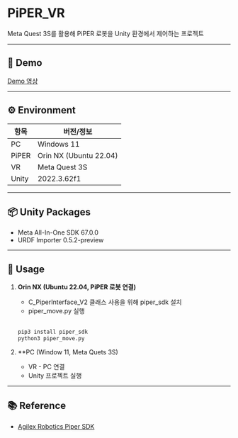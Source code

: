 # PiPER_VR

Meta Quest 3S를 활용해 PiPER 로봇을 Unity 환경에서 제어하는 프로젝트

---

## 🎥 Demo
[Demo 영상](./DEMO.md)

---

## ⚙️ Environment

| 항목   | 버전/정보            |
|--------|---------------------|
| PC     | Windows 11          |
| PiPER  | Orin NX (Ubuntu 22.04) |
| VR     | Meta Quest 3S       |
| Unity  | 2022.3.62f1         |

---

## 📦 Unity Packages
- Meta All-In-One SDK 67.0.0  
- URDF Importer 0.5.2-preview  

---

## 🚀 Usage

1. **Orin NX (Ubuntu 22.04, PiPER 로봇 연결)**  
   - C_PiperInterface_V2 클래스 사용을 위해 piper_sdk 설치
   - piper_move.py 실행
   </br>
   
   ```bash
   pip3 install piper_sdk
   python3 piper_move.py
   
2. **PC (Window 11, Meta Quets 3S)
   - VR - PC 연결
   - Unity 프로젝트 실행

---

## 📚 Reference
- [Agilex Robotics Piper SDK](https://github.com/agilexrobotics/piper_sdk)
